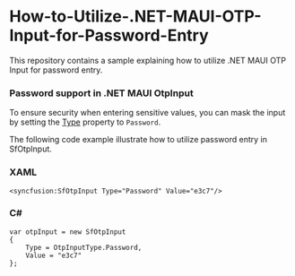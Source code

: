 # How-to-Utilize-.NET-MAUI-OTP-Input-for-Password-Entry
This repository contains a sample explaining how to utilize .NET MAUI OTP Input for password entry.

### Password support in .NET MAUI OtpInput

To ensure security when entering sensitive values, you can mask the input by setting the [Type]( https://help.syncfusion.com/cr/maui-toolkit/Syncfusion.Maui.Toolkit.OtpInput.SfOtpInput.html#Syncfusion_Maui_Toolkit_OtpInput_SfOtpInput_Type) property to `Password`.

The following code example illustrate how to utilize password entry in SfOtpInput.

### XAML
```
<syncfusion:SfOtpInput Type="Password" Value="e3c7"/>

```
### C#

```
var otpInput = new SfOtpInput
{
    Type = OtpInputType.Password,
    Value = "e3c7"
};

```